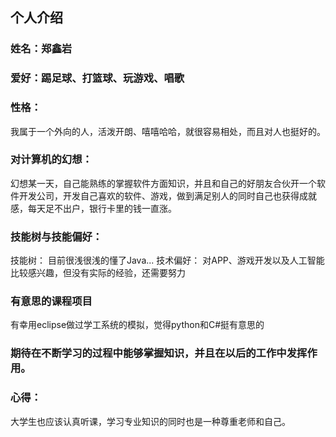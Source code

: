 ## 个人介绍
### 姓名：郑鑫岩
### 爱好：踢足球、打篮球、玩游戏、唱歌
### 性格：
我属于一个外向的人，活泼开朗、嘻嘻哈哈，就很容易相处，而且对人也挺好的。
### 对计算机的幻想：
幻想某一天，自己能熟练的掌握软件方面知识，并且和自己的好朋友合伙开一个软件开发公司，开发自己喜欢的软件、游戏，做到满足别人的同时自己也获得成就感，每天足不出户，银行卡里的钱一直涨。
### 技能树与技能偏好：
技能树：
   目前很浅很浅的懂了Java...
技术偏好：
   对APP、游戏开发以及人工智能比较感兴趣，但没有实际的经验，还需要努力
### 有意思的课程项目
有幸用eclipse做过学工系统的模拟，觉得python和C#挺有意思的
### 期待在不断学习的过程中能够掌握知识，并且在以后的工作中发挥作用。
### 心得：
大学生也应该认真听课，学习专业知识的同时也是一种尊重老师和自己。
